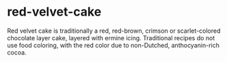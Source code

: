 # red-velvet-cake
Red velvet cake is traditionally a red, red-brown, crimson or scarlet-colored chocolate layer cake, layered with ermine icing. 
Traditional recipes do not use food coloring, with the red color due to non-Dutched, anthocyanin-rich cocoa.